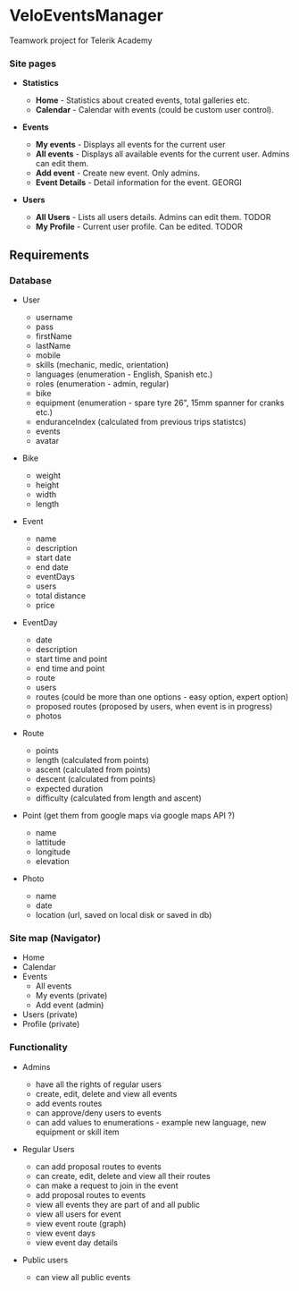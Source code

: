 # VeloEventsManager
Teamwork project for Telerik Academy

### Site pages

- **Statistics**
    - **Home** - Statistics about created events, total galleries etc.
    - **Calendar** - Calendar with events (could be custom user control).

- **Events**
    - **My events** - Displays all events for the current user
    - **All events** - Displays all available events for the current user. Admins can edit them.
    - **Add event** - Create new event. Only admins.
    - **Event Details** - Detail information for the event.
    	GEORGI

- **Users**
    - **All Users** - Lists all users details. Admins can edit them.
        TODOR
    - **My Profile** - Current user profile. Can be edited.
        TODOR

## Requirements

### Database

- User
    - username
    - pass
    - firstName
    - lastName
    - mobile
    - skills (mechanic, medic, orientation)
    - languages (enumeration - English, Spanish etc.)
    - roles (enumeration - admin, regular)
    - bike
    - equipment (enumeration - spare tyre 26", 15mm spanner for cranks etc.)
    - enduranceIndex (calculated from previous trips statistcs)
    - events
    - avatar

- Bike
    - weight
    - height
    - width
    - length

- Event
    - name
	- description
    - start date
    - end date
    - eventDays
    - users
    - total distance
	- price

- EventDay
    - date
	- description
    - start time and point
    - end time and point
    - route
    - users
    - routes (could be more than one options - easy option, expert option)
    - proposed routes (proposed by users, when event is in progress)
    - photos

- Route
    - points
    - length (calculated from points)
    - ascent (calculated from points)
    - descent (calculated from points)
    - expected duration
    - difficulty (calculated from length and ascent)

- Point (get them from google maps via google maps API ?)
    - name
    - lattitude
    - longitude
    - elevation

- Photo
    - name
    - date
    - location (url, saved on local disk or saved in db)

### Site map (Navigator)
- Home
- Calendar
- Events
    - All events
    - My events (private)
    - Add event (admin)
- Users (private)
- Profile (private)

### Functionality

- Admins
    - have all the rights of regular users
    - create, edit, delete and view all events
    - add events routes
	- can approve/deny users to events
    - can add values to enumerations - example new language, new equipment or skill item

- Regular Users
    - can add proposal routes to events
    - can create, edit, delete and view all their routes
	- can make a request to join in the event
    - add proposal routes to events
    - view all events they are part of and all public
    - view all users for event
    - view event route (graph)
    - view event days
    - view event day details

- Public users
    - can view all public events
